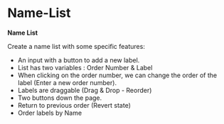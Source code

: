 # Name-List

**Name List**

Create a name list with some specific features:

- An input with a button to add a new label.
- List has two variables : Order Number & Label
- When clicking on the order number, we can change the order of the label (Enter a new order number).
- Labels are draggable (Drag & Drop - Reorder)
- Two buttons down the page.
- Return to previous order (Revert state)
- Order labels by Name

